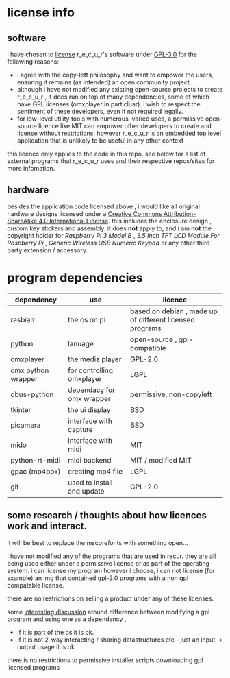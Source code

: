 # license info

## software

i have chosen to [license] r_e_c_u_r's software under [GPL-3.0] for the following reasons:

- i agree with the copy-left philosophy and want to empower the users, ensuring it remains (as intended) an open community project.
- although i have not modified any existing open-source projects to create r_e_c_u_r , it does run on top of many dependencies, some of which have GPL licenses (omxplayer in particluar). i wish to respect the sentiment of these developers, even if not required legally.
- for low-level utility tools with numerous, varied uses, a permissive open-source licence like MIT can empower other developers to create and license without restrictions. however r_e_c_u_r is an embedded top level application that is unlikely to be useful in any other context

this licence only applies to the code in this repo. see below for a list of external programs that r_e_c_u_r uses and their respective repos/sites for more infomation.

## hardware

besides the application code licensed above , i would like all original hardware designs licensed under a [Creative Commons Attribution-ShareAlike 4.0 International License]. this includes the enclosure design , custom key stickers and assembly. it does __not__ apply to, and i am __not__ the copyright holder for _Raspberry Pi 3 Model B_ , _3.5 Inch TFT LCD Module For Raspberry Pi_ , _Generic Wireless USB Numeric Keypad_ or any other third party extension / accessory.

# program dependencies

dependency | use | licence
--- | --- | ---
rasbian | the os on pi | based on debian , made up of different licensed programs
python | lanuage | open-source , gpl-compatible
omxplayer | the media player | GPL-2.0
omx python wrapper | for controlling omxplayer | LGPL
dbus-python | dependacy for omx wrapper | permissive, non-copyleft
tkinter | the ui display | BSD
picamera | interface with capture | BSD
mido | interface with midi | MIT
python-rt-midi | midi backend | MIT / modified MIT
gpac (mp4box) | creating mp4 file | LGPL
git | used to install and update | GPL-2.0

## some research / thoughts about how licences work and interact.

it will be best to replace the mscorefonts with something open...

i have not modified any of the programs that are used in recur. they are all being used either under a permissive license or as part of the operating system. i can license my program however i choose, i can not license (for example) an img that contained gpl-2.0 programs with a non gpl compatable license.

there are no restrictions on selling a product under any of these licenses.

some [interesting discussion] around difference between modifying a gpl program and using one as a dependancy , 
- if it is part of the os it is ok.
- if it is not 2-way interacting / sharing datastructures etc - just an input -> output usage it is ok

there is no restrictions to permissive installer scripts downloading gpl licensed programs

[license]: ../LICENSE.md
[GPL-3.0]: https://www.gnu.org/licenses/gpl-3.0.en.html
[markings]: https://wiki.creativecommons.org/wiki/Marking/Creators/Marking_third_party_content
[interesting discussion]: https://softwareengineering.stackexchange.com/questions/289785/can-i-distribute-a-gpl-executable-not-a-library-in-a-closed-source-application
[Creative Commons Attribution-ShareAlike 4.0 International License]: https://creativecommons.org/licenses/by-sa/4.0/
